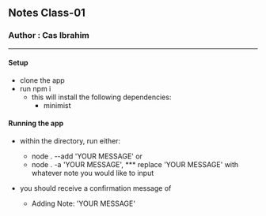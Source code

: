 ## Notes Class-01

### Author : Cas Ibrahim

---

#### Setup
* clone the app
* run npm i
  * this will install the following dependencies:
    * minimist

#### Running the app
* within the directory, run either: 
  * node . --add 'YOUR MESSAGE' or
  * node . -a 'YOUR MESSAGE', 
*** replace 'YOUR MESSAGE' with whatever note you would like to input

* you should receive a confirmation message of
  * Adding Note: 'YOUR MESSAGE' 

<!-- #### Tests -->

<!-- #### UML -->
